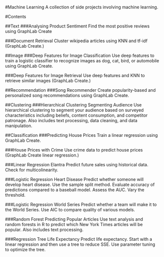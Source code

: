 #Machine Learning
A collection of side projects involving machine learning.

#Contents

##Text
###Analysing Product Sentiment
Find the most positive reviews using GraphLab Create

###Document Retrieval
Cluster wikipedia articles using KNN and tf-idf (GraphLab Create.)

##Image
###Deep Features for Image Classification
Use deep features to train a logistic classifier to recognize images as dog, cat, bird, or automobile using GraphLab Create.

###Deep Features for Image Retrieval
Use deep features and KNN to retrieve similar images (GraphLab Create.)

##Recommendation
###Song Recommender
Create popularity-based and personalized song recommendations using GraphLab Create.

##Clustering
###Hierarchical Clustering Segmenting Audience
Use hierarchical clustering to segment your audience based on surveyed characteristics including beliefs, content consumption, and competitor patronage. Also includes text processing, data cleaning, and data manipulation.

##Classification
###Predicting House Prices
Train a linear regression using GraphLab Create.

###House Prices with Crime
Use crime data to predict house prices (GraphLab Create linear regression.)

###Linear Regression Elantra
Predict future sales using historical data. Check for multicolinearity.

###Logistic Regression Heart Disease
Predict whether someone will develop heart disease. Use the sample split method. Evaluate accuracy of predictions compared to a baseball model. Assess the AUC. Vary the threshold.

###Logistic Regression World Series
Predict whether a team will make it to the World Series. Use AIC to compare quality of various models.

###Random Forest Predicting Popular Articles
Use text analysis and random forests in R to predict which New York Times articles will be popular. Also includes text processing.

###Regression Tree Life Expectancy
Predict life expectancy. Start with a linear regression and then use a tree to reduce SSE. Use parameter tuning to optimize the tree. 



 


